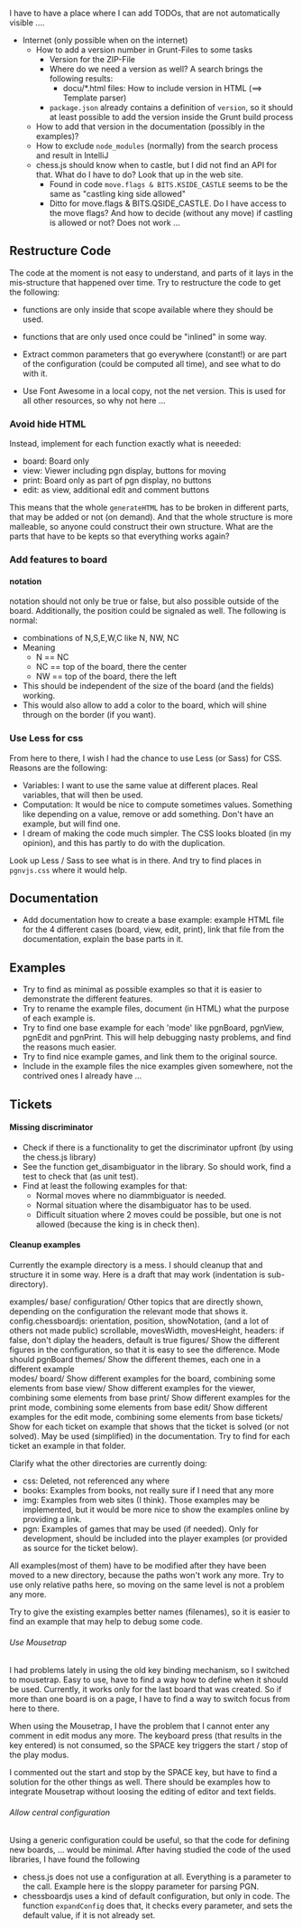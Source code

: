 I have to have a place where I can add TODOs, that are not automatically visible ....

* Internet (only possible when on the internet)
    * How to add a version number in Grunt-Files to some tasks
        * Version for the ZIP-File
        * Where do we need a version as well? A search brings the following results:
            * docu/*.html files: How to include version in HTML (==> Template parser)
        * `package.json` already contains a definition of `version`, so it should at least possible
        to add the version inside the Grunt build process
    * How to add that version in the documentation (possibly in the examples)?
    * How to exclude `node_modules` (normally) from the search process and result in IntelliJ
    * chess.js should know when to castle, but I did not find an API for that. What do I have to do? Look that up in the web site.
      * Found in code `move.flags & BITS.KSIDE_CASTLE`
      seems to be the same as "castling king side allowed"
      * Ditto for move.flags & BITS.QSIDE_CASTLE. Do I
      have access to the move flags? And how to decide (without any move) if castling is allowed or not? Does not work ...

## Restructure Code

The code at the moment is not easy to understand, and parts of it lays in the mis-structure that happened over time.
Try to restructure the code to get the following:

* functions are only inside that scope available where they should be used.
* functions that are only used once could be "inlined" in some way.
* Extract common parameters that go everywhere (constant!) or are part of the configuration (could be computed all time), and see what to do with it.

 * Use Font Awesome in a local copy, not the net version. This is used for all other resources, so why not here ...

### Avoid hide HTML

Instead, implement for each function exactly what is neeeded:

* board: Board only
* view: Viewer including pgn display, buttons for moving
* print: Board only as part of pgn display, no buttons
* edit: as view, additional edit and comment buttons

This means that the whole `generateHTML` has to be broken in different parts, that may be added or not (on demand).
And that the whole structure is more malleable, so anyone could construct their own structure. What are the parts
that have to be kepts so that everything works again?

### Add features to board

#### notation

notation should not only be true or false, but also possible outside of the board. Additionally, the position
could be signaled as well. The following is normal:

* combinations of N,S,E,W,C like N, NW, NC
* Meaning
  * N == NC
  * NC == top of the board, there the center
  * NW == top of the board, there the left
* This should be independent of the size of the board (and the fields) working.
* This would also allow to add a color to the board, which will shine through on the border (if you want).
  
### Use Less for css

From here to there, I wish I had the chance to use Less (or Sass) for CSS. Reasons are the following:

* Variables: I want to use the same value at different places. Real variables, that will then be used.
* Computation: It would be nice to compute sometimes values. Something like depending on a value, remove or add something. Don't have an example, but will find one.
* I dream of making the code much simpler. The CSS looks bloated (in my opinion), and this has partly to do with the duplication.

Look up Less / Sass to see what is in there. And try to find places  in `pgnvjs.css` where it would help.

## Documentation

* Add documentation how to create a base example: example HTML file for the 4 different cases (board, view, edit, print),
  link that file from the documentation, explain the base parts in it.

## Examples

* Try to find as minimal as possible examples so that it is easier to demonstrate the different features.
* Try to rename the example files, document (in HTML) what the purpose of each example is.
* Try to find one base example for each 'mode' like pgnBoard, pgnView, pgnEdit and pgnPrint. This will help debugging
  nasty problems, and find the reasons much easier.
* Try to find nice example games, and link them to the original source.
* Include in the example files the nice examples given somewhere, not the contrived ones I already have ...

## Tickets

#### Missing discriminator

* Check if there is a functionality to get the discriminator upfront (by using the chess.js library)
* See the function get_disambiguator in the library. So should work, find a test to check that (as unit test).
* Find at least the following examples for that:
  * Normal moves where no diammbiguator is needed.
  * Normal situation where the disambiguator has to be used.
  * Difficult situation where 2 moves could be possible, but one is not allowed (because the king is in check then).

#### Cleanup examples

Currently the example directory is a mess. I should cleanup that and structure it in some way. Here is a draft that may work (indentation is sub-directory). 

examples/
  base/
    configuration/  Other topics that are directly shown, depending on the configuration the relevant mode that shows it.
      config.chessboardjs: orientation, position, showNotation, (and a lot of others not made public)
        scrollable, movesWidth, movesHeight, 
        headers: if false, don't diplay the headers, default is true
    figures/    Show the different figures in the configuration, so that it is easy to see the difference. Mode should pgnBoard
    themes/     Show the different themes, each one in a different example  
  modes/
    board/    Show different examples for the board, combining some elements from base
    view/     Show different examples for the viewer, combining some elements from base
    print/    Show different examples for the print mode, combining some elements from base
    edit/     Show different examples for the edit mode, combining some elements from base
  tickets/    Show for each ticket on example that shows that the ticket is solved (or not solved). 
              May be used (simplified) in the documentation. Try to find for each ticket an example in that folder.

Clarify what the other directories are currently doing:

* css: Deleted, not referenced any where
* books: Examples from books, not really sure if I need that any more
* img: Examples from web sites (I think). Those examples may be implemented, but it would be more nice to show the examples online by providing a link. 
* pgn: Examples of games that may be used (if needed). Only for development, should be included into the player examples (or provided as source for the ticket below).

All examples(most of them) have to be  modified after they have been moved to a new directory, because the paths won't work any more. Try to use only relative paths here, so moving on the same level is not a problem any more.

Try to give the existing examples better names (filenames), so it is easier to find an example that may help to debug some code.


###### Use Mousetrap

I had problems lately in using the old key binding mechanism, so I switched to mousetrap. Easy to use, have to find a way how to define when it should be used. Currently, it works only for the last board that was created. So if more than one board is on a page, I have to find a way to switch focus from here to there.

When using the Mousetrap, I have the problem that I cannot enter any comment in edit modus any more. The keyboard press (that results in the key entered) is not consumed, so the SPACE key triggers the start / stop of the play modus.

I commented  out the start and stop by the SPACE key, but have to find a solution for the other things as well. There should be examples how to integrate Mousetrap without loosing the editing of editor and text fields.

###### Allow central configuration

Using a generic configuration could be useful, so that the code for defining new boards, ... would be minimal. After having studied the code of the used libraries, I have found the following

* chess.js does not use a configuration at all. Everything is a parameter to the call. Example here is the sloppy parameter for parsing PGN.
* chessboardjs uses a kind of default configuration, but only in code. The function `expandConfig` does that, it checks every parameter, and sets the default value, if it is not already set.